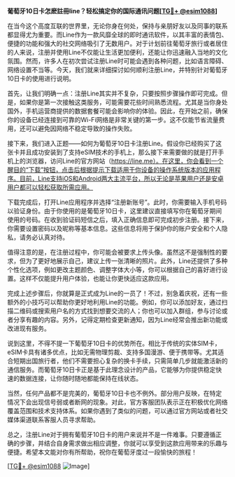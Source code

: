 **葡萄牙10日卡怎麽註冊line？轻松搞定你的国际通讯问题[[TG💪+ @esim1088](https://t.me/s/esim1088)]**

在当今这个高度互联的世界里，无论你身在何处，保持与亲朋好友以及同事的联系都显得尤为重要。而Line作为一款风靡全球的即时通讯软件，以其丰富的表情包、便捷的功能和强大的社交网络吸引了无数用户。对于计划前往葡萄牙旅行或者居住的人来说，注册并使用Line不仅能让生活更加便利，还能让你迅速融入当地的文化氛围。然而，许多人在初次尝试注册Line时可能会遇到各种问题，比如语言障碍、网络设置不当等。今天，我们就来详细探讨如何顺利注册Line，并特别针对葡萄牙10日卡的使用进行说明。

首先，让我们明确一点：注册Line其实并不复杂，只要按照步骤操作即可完成。但是，如果你是第一次接触这类服务，可能需要花些时间熟悉流程。尤其是当你身处国外，手机运营商提供的数据套餐可能会影响你的体验。因此，在开始之前，确保你的设备已经连接到可靠的Wi-Fi网络是非常关键的第一步。这不仅能节省流量费用，还可以避免因网络不稳定导致的操作失败。

接下来，我们进入正题——如何为葡萄牙10日卡注册Line。假设你已经购买了这张卡并且成功安装到了支持eSIM技术的手机上，那么接下来需要做的就是打开手机上的浏览器，访问Line的官方网站（https://line.me）。在这里，你会看到一个醒目的“下载”按钮，点击后根据提示下载适用于你设备的操作系统版本的应用程序。目前，Line支持iOS和Android两大主流平台，所以无论是苹果用户还是安卓用户都可以轻松获取所需应用。

下载完成后，打开Line应用程序并选择“注册新账号”。此时，你需要输入手机号码以验证身份。由于你使用的是葡萄牙10日卡，这里建议直接填写你在葡萄牙期间使用的号码。在收到验证码短信之后，填入正确信息即可完成初步注册。接下来，你需要设置密码以及昵称等基本信息。这些信息将用于保护你的账户安全和个人隐私，请务必认真对待。

值得注意的是，在注册过程中，你可能会被要求上传头像。虽然这不是强制性的要求，但为了更好地展示自己，建议上传一张清晰的照片。此外，Line还提供了多种个性化选项，例如更改主题颜色、调整字体大小等，你可以根据自己的喜好进行设置。这样不仅能提升用户体验，也能让你更快适应这款应用。

完成上述步骤后，你就算是正式成为Line的一员了！不过，别急着庆祝，还有一些额外的小技巧可以帮助你更好地利用Line的功能。例如，你可以添加好友，通过扫描二维码或搜索用户名的方式找到想要交流的人；你也可以加入群组，参与讨论或者分享有趣的内容。另外，记得定期检查更新通知，因为Line经常会推出新功能或改进现有服务。

说到这里，不得不提一下葡萄牙10日卡的优势所在。相比于传统的实体SIM卡，eSIM卡具有诸多优点，比如无需物理剪裁、支持多国漫游、便于携带等。尤其适合短期出国旅行者，他们不需要担心复杂的换卡手续，只需简单几步就能激活新的通信服务。而葡萄牙10日卡正是基于此理念设计的产品，它能够为你提供稳定快速的数据连接，让你随时随地都能保持在线状态。

当然，任何产品都不是完美的，葡萄牙10日卡也不例外。部分用户反映，在特定情况下会出现信号弱或者断网的现象。对此，官方客服团队表示正在积极优化网络覆盖范围和技术支持体系。如果你遇到了类似的问题，可以通过官方网站或者社交媒体渠道联系客服人员寻求帮助。

总之，注册Line对于拥有葡萄牙10日卡的用户来说并不是一件难事。只要遵循正确的步骤，并结合自身需求做出相应调整，你就可以享受到这款应用带来的乐趣与便捷。希望本文能对你有所帮助，祝你在葡萄牙度过一段愉快的旅程！

[[TG💪+ @esim1088](https://t.me/s/esim1088) ![Image](https://i.postimg.cc/4NQfJmqS/Snipaste-2025-05-13-00-14-12.png)]